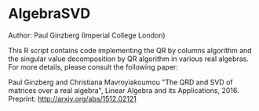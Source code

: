 # AlgebraSVD
Author: Paul Ginzberg (Imperial College London)

This R script contains code implementing the QR by columns algorithm and the singular value decomposition by QR algorithm in various real algebras. For more details, please consult the following paper:

Paul Ginzberg and Christiana Mavroyiakoumou "The QRD and SVD of matrices over a real algebra", Linear Algebra and its Applications, 2016.
Preprint: http://arxiv.org/abs/1512.02121
